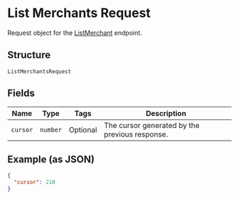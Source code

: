 
# List Merchants Request

Request object for the [ListMerchant](/doc/api/merchants.md#list-merchants) endpoint.

## Structure

`ListMerchantsRequest`

## Fields

| Name | Type | Tags | Description |
|  --- | --- | --- | --- |
| `cursor` | `number` | Optional | The cursor generated by the previous response. |

## Example (as JSON)

```json
{
  "cursor": 210
}
```

